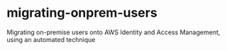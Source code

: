 # migrating-onprem-users
Migrating on-premise users onto AWS Identity and Access Management, using an automated technique
